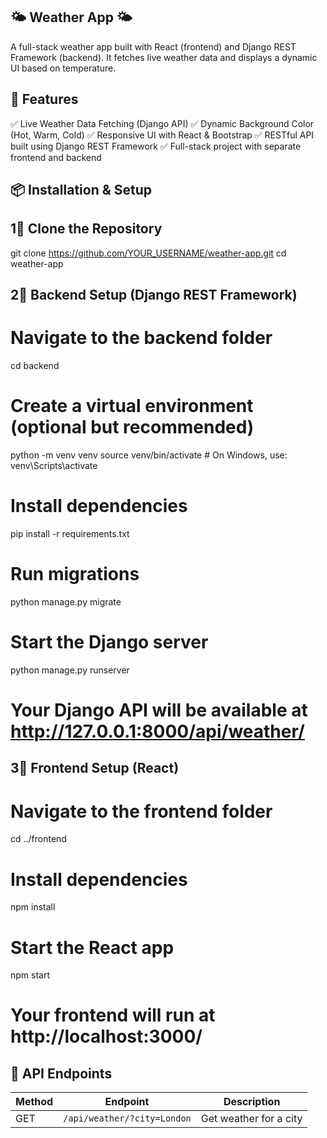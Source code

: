 ## 🌤 Weather App 🌤

A full-stack weather app built with React (frontend) and Django REST Framework (backend). It fetches live weather data and displays a dynamic UI based on temperature.

## 🚀 Features

✅ Live Weather Data Fetching (Django API)
✅ Dynamic Background Color (Hot, Warm, Cold)
✅ Responsive UI with React & Bootstrap
✅ RESTful API built using Django REST Framework
✅ Full-stack project with separate frontend and backend

## 📦 Installation & Setup

## 1⃣ Clone the Repository

git clone https://github.com/YOUR_USERNAME/weather-app.git
cd weather-app

##  2⃣ Backend Setup (Django REST Framework)

# Navigate to the backend folder

cd backend

# Create a virtual environment (optional but recommended)

python -m venv venv
source venv/bin/activate  # On Windows, use: venv\Scripts\activate

# Install dependencies

pip install -r requirements.txt

# Run migrations

python manage.py migrate

# Start the Django server

python manage.py runserver

# Your Django API will be available at http://127.0.0.1:8000/api/weather/

## 3⃣ Frontend Setup (React)

# Navigate to the frontend folder

cd ../frontend

# Install dependencies

npm install

# Start the React app

npm start

# Your frontend will run at http://localhost:3000/

## 🔗 API Endpoints

| Method | Endpoint                   | Description                  |
|--------|----------------------------|------------------------------|
| GET    | `/api/weather/?city=London` | Get weather for a city       |

